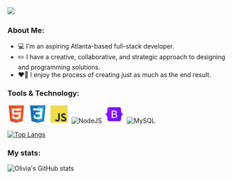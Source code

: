![](https://komarev.com/ghpvc/?username=oliviasylee&color=lightgrey&style=for-the-badge)
### About Me:
- 💻 I’m an aspiring Atlanta-based full-stack developer.
- ✏️ I have a creative, collaborative, and strategic approach to designing and programming solutions.
- ❤️‍🔥 I enjoy the process of creating just as much as the end result.

### Tools & Technology:
<div>
<img src="https://github.com/devicons/devicon/blob/master/icons/html5/html5-original.svg" title="HTML5" alt="HTML" width="40" height="40"/>&nbsp;
<img src="https://github.com/devicons/devicon/blob/master/icons/css3/css3-original.svg"  title="CSS3" alt="CSS" width="40" height="40"/>&nbsp;
<img src="https://github.com/devicons/devicon/blob/master/icons/javascript/javascript-original.svg" title="JavaScript" alt="JavaScript" width="40" height="40"/>&nbsp;
<img src="https://cdn.jsdelivr.net/gh/devicons/devicon/icons/nodejs/nodejs-original.svg" title="NodeJS" alt="NodeJS" width="40" height="40"/>&nbsp;
<img src="https://github.com/devicons/devicon/blob/master/icons/bootstrap/bootstrap-original.svg" title="Bootstrap" alt="Bootstrap" width="40" height="40"/>&nbsp; 
<img src="https://cdn.jsdelivr.net/gh/devicons/devicon/icons/mysql/mysql-original.svg" title="MySQL"  alt="MySQL" width="40" height="40"/>&nbsp;&nbsp;

[![Top Langs](https://github-readme-stats.vercel.app/api/top-langs/?username=oliviasylee&layout=compact)](https://github.com/oliviasylee/github-readme-stats)
</div>

### My stats: </br>
![Olivia's GitHub stats](https://github-readme-stats.vercel.app/api?username=oliviasylee&theme=solarized-light&show_icons=true)
